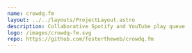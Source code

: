 ```yaml
---
name: crowdq.fm
layout: ../../layouts/ProjectLayout.astro
description: Collaborative Spotify and YouTube play queue
logo: /images/crowdq-fm.svg
repo: https://github.com/fostertheweb/crowdq.fm
---
```


<!-- TODO: load readme from github -->
